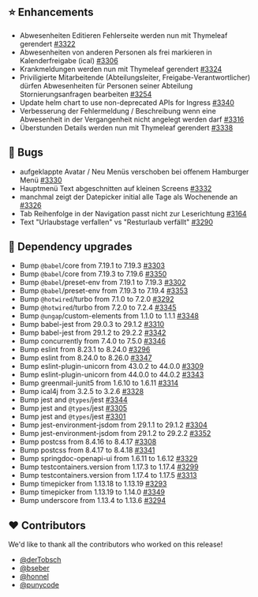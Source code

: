 ## ⭐ Enhancements

- Abwesenheiten Editieren Fehlerseite werden nun mit Thymeleaf gerendert [#3322](https://github.com/urlaubsverwaltung/urlaubsverwaltung/issues/3322)
- Abwesenheiten von anderen Personen als frei markieren in Kalenderfreigabe (ical) [#3306](https://github.com/urlaubsverwaltung/urlaubsverwaltung/issues/3306)
- Krankmeldungen werden nun mit Thymeleaf gerendert [#3324](https://github.com/urlaubsverwaltung/urlaubsverwaltung/issues/3324)
- Priviligierte Mitarbeitende (Abteilungsleiter, Freigabe-Verantwortlicher) dürfen Abwesenheiten für Personen seiner Abteilung Stornierungsanfragen bearbeiten [#3254](https://github.com/urlaubsverwaltung/urlaubsverwaltung/issues/3254)
- Update helm chart to use non-deprecated APIs for Ingress [#3340](https://github.com/urlaubsverwaltung/urlaubsverwaltung/pull/3340)
- Verbesserung der Fehlermeldung / Beschreibung wenn eine Abwesenheit in der Vergangenheit nicht angelegt werden darf [#3316](https://github.com/urlaubsverwaltung/urlaubsverwaltung/issues/3316)
- Überstunden Details werden nun mit Thymeleaf gerendert [#3338](https://github.com/urlaubsverwaltung/urlaubsverwaltung/issues/3338)

## 🐞 Bugs

- aufgeklappte Avatar / Neu Menüs verschoben bei offenem Hamburger Menü [#3330](https://github.com/urlaubsverwaltung/urlaubsverwaltung/issues/3330)
- Hauptmenü Text abgeschnitten auf kleinen Screens [#3332](https://github.com/urlaubsverwaltung/urlaubsverwaltung/issues/3332)
- manchmal zeigt der Datepicker initial alle Tage als Wochenende an [#3326](https://github.com/urlaubsverwaltung/urlaubsverwaltung/issues/3326)
- Tab Reihenfolge in der Navigation passt nicht zur Leserichtung [#3164](https://github.com/urlaubsverwaltung/urlaubsverwaltung/issues/3164)
- Text "Urlaubstage verfallen" vs "Resturlaub verfällt" [#3290](https://github.com/urlaubsverwaltung/urlaubsverwaltung/issues/3290)

## 🔨 Dependency upgrades

- Bump `@babel`/core from 7.19.1 to 7.19.3 [#3303](https://github.com/urlaubsverwaltung/urlaubsverwaltung/pull/3303)
- Bump `@babel`/core from 7.19.3 to 7.19.6 [#3350](https://github.com/urlaubsverwaltung/urlaubsverwaltung/pull/3350)
- Bump `@babel`/preset-env from 7.19.1 to 7.19.3 [#3302](https://github.com/urlaubsverwaltung/urlaubsverwaltung/pull/3302)
- Bump `@babel`/preset-env from 7.19.3 to 7.19.4 [#3353](https://github.com/urlaubsverwaltung/urlaubsverwaltung/pull/3353)
- Bump `@hotwired`/turbo from 7.1.0 to 7.2.0 [#3292](https://github.com/urlaubsverwaltung/urlaubsverwaltung/pull/3292)
- Bump `@hotwired`/turbo from 7.2.0 to 7.2.4 [#3345](https://github.com/urlaubsverwaltung/urlaubsverwaltung/pull/3345)
- Bump `@ungap`/custom-elements from 1.1.0 to 1.1.1 [#3348](https://github.com/urlaubsverwaltung/urlaubsverwaltung/pull/3348)
- Bump babel-jest from 29.0.3 to 29.1.2 [#3310](https://github.com/urlaubsverwaltung/urlaubsverwaltung/pull/3310)
- Bump babel-jest from 29.1.2 to 29.2.2 [#3342](https://github.com/urlaubsverwaltung/urlaubsverwaltung/pull/3342)
- Bump concurrently from 7.4.0 to 7.5.0 [#3346](https://github.com/urlaubsverwaltung/urlaubsverwaltung/pull/3346)
- Bump eslint from 8.23.1 to 8.24.0 [#3296](https://github.com/urlaubsverwaltung/urlaubsverwaltung/pull/3296)
- Bump eslint from 8.24.0 to 8.26.0 [#3347](https://github.com/urlaubsverwaltung/urlaubsverwaltung/pull/3347)
- Bump eslint-plugin-unicorn from 43.0.2 to 44.0.0 [#3309](https://github.com/urlaubsverwaltung/urlaubsverwaltung/pull/3309)
- Bump eslint-plugin-unicorn from 44.0.0 to 44.0.2 [#3343](https://github.com/urlaubsverwaltung/urlaubsverwaltung/pull/3343)
- Bump greenmail-junit5 from 1.6.10 to 1.6.11 [#3314](https://github.com/urlaubsverwaltung/urlaubsverwaltung/pull/3314)
- Bump ical4j from 3.2.5 to 3.2.6 [#3328](https://github.com/urlaubsverwaltung/urlaubsverwaltung/pull/3328)
- Bump jest and `@types`/jest [#3344](https://github.com/urlaubsverwaltung/urlaubsverwaltung/pull/3344)
- Bump jest and `@types`/jest [#3305](https://github.com/urlaubsverwaltung/urlaubsverwaltung/pull/3305)
- Bump jest and `@types`/jest [#3301](https://github.com/urlaubsverwaltung/urlaubsverwaltung/pull/3301)
- Bump jest-environment-jsdom from 29.1.1 to 29.1.2 [#3304](https://github.com/urlaubsverwaltung/urlaubsverwaltung/pull/3304)
- Bump jest-environment-jsdom from 29.1.2 to 29.2.2 [#3352](https://github.com/urlaubsverwaltung/urlaubsverwaltung/pull/3352)
- Bump postcss from 8.4.16 to 8.4.17 [#3308](https://github.com/urlaubsverwaltung/urlaubsverwaltung/pull/3308)
- Bump postcss from 8.4.17 to 8.4.18 [#3341](https://github.com/urlaubsverwaltung/urlaubsverwaltung/pull/3341)
- Bump springdoc-openapi-ui from 1.6.11 to 1.6.12 [#3329](https://github.com/urlaubsverwaltung/urlaubsverwaltung/pull/3329)
- Bump testcontainers.version from 1.17.3 to 1.17.4 [#3299](https://github.com/urlaubsverwaltung/urlaubsverwaltung/pull/3299)
- Bump testcontainers.version from 1.17.4 to 1.17.5 [#3313](https://github.com/urlaubsverwaltung/urlaubsverwaltung/pull/3313)
- Bump timepicker from 1.13.18 to 1.13.19 [#3293](https://github.com/urlaubsverwaltung/urlaubsverwaltung/pull/3293)
- Bump timepicker from 1.13.19 to 1.14.0 [#3349](https://github.com/urlaubsverwaltung/urlaubsverwaltung/pull/3349)
- Bump underscore from 1.13.4 to 1.13.6 [#3294](https://github.com/urlaubsverwaltung/urlaubsverwaltung/pull/3294)

## ❤️ Contributors

We'd like to thank all the contributors who worked on this release!

- [@derTobsch](https://github.com/derTobsch)
- [@bseber](https://github.com/bseber)
- [@honnel](https://github.com/honnel)
- [@punycode](https://github.com/punycode)
